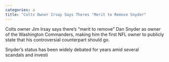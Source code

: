 ```yaml
---
categories: a
title: "Colts Owner Irsay Says Theres ‘Merit to Remove Snyder"
---
```


Colts owner Jim Irsay says there’s “merit to remove” Dan Snyder as owner of the Washington&nbsp;Commanders, making him the first NFL owner to publicly state that his controversial counterpart should go.



Snyder’s status has been widely debated for years amid&nbsp;several scandals&nbsp;and investi